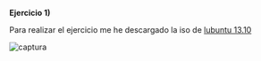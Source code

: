 **Ejercicio 1)**

Para realizar el ejercicio me he descargado la iso de [lubuntu 13.10](https://help.ubuntu.com/community/Lubuntu/GetLubuntu)

![captura](https://dl.dropboxusercontent.com/u/x92pu2gifzqh5zx/ej1-1.png)

